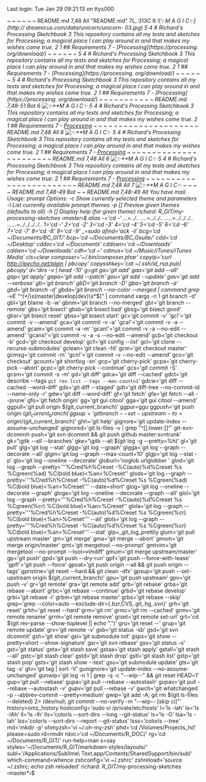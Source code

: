 Last login: Tue Jan 29 09:21:13 on ttys000

~
~
~
~
~
~
README.md                                                     7,48           All
"README.md" 7L, 313C
  6 ![✨**M A G I C✨](http://             dreamicus.com/data/unicorn/unicorn-    03.jpg)
  5
  4 # Richard's Processing Sketchbook
  3 This repository contains all my        tests and sketches for Processing;     a magical place I can play around      in and that makes my wishes come       true.
  2
  1 ## Requirements
7   - [Processing](https://processing.     org/download/)
~
~
~
~
~
~
  5
  4 # Richard's Processing Sketchbook
  3 This repository contains all my        tests and sketches for Processing;     a magical place I can play around      in and that makes my wishes come       true.
  2
  1 ## Requirements
7   - [Processing](https://processing.     org/download/)
~
~
~
~
~
~
  5
  4 # Richard's Processing Sketchbook
  3 This repository contains all my
    tests and sketches for Processing; a
    magical place I can play around in
    and that makes my wishes come true.
  2
  1 ## Requirements
7   - [Processing](https://processing.
    org/download/)
~
~
~
~
~
~
~
~
~
~
~
README.md              7,48-51        Bot
  6 ![✨**M A G I C✨](http://dreamicus.com/data/unicorn/unicorn-03.jpg)
  5
  4 # Richard's Processing Sketchbook
  3 This repository contains all my tests and sketches for Processing; a magical       place I can play around in and that makes my wishes come true.
  2
  1 ## Requirements
7   - [Processing](https://processing.org/download/)
~
~
~
~
~
~
~
~
~
~
~
~
~
~
~
~
~
~
~
~
~
README.md                                                        7,48           All
  6 ![✨**M A G I C✨](http://dreamicus.com/data/unicorn/unicorn-03.jpg)
  5
  4 # Richard's Processing Sketchbook
  3 This repository contains all my tests and sketches for Processing; a magical
    place I can play around in and that makes my wishes come true.
  2
  1 ## Requirements
7   - [Processing](https://processing.org/download/)
~
~
~
~
~
~
~
~
~
~
~
~
~
~
~
~
~
~
~
~
~
~
~
README.md                                                           7,48           All
  6 ![✨**M A G I C✨](http://dreamicus.com/data/unicorn/unicorn-03.jpg)
  5
  4 # Richard's Processing Sketchbook
  3 This repository contains all my tests and sketches for Processing; a magical place I      can play around in and that makes my wishes come true.
  2
  1 ## Requirements
7   - [Processing](https://processing.org/download/)
~
~
~
~
~
~
~
~
~
~
~
~
~
~
~
~
~
~
~
~
~
~
~
~
README.md                                                               7,48           All
  7 ![✨**M A G I C✨](http://dreamicus.com/data/unicorn/unicorn-03.jpg)
~
~
~
~
README.md            7,48-49        Bot
~
~
README.md            7,48-49        All
You have mail.
Usage: prompt <options>
Options:
    -c              Show currently selected theme and parameters
    -l              List currently available prompt themes
    -p [<themes>]   Preview given themes (defaults to all)
    -h [<theme>]    Display help (for given theme)
richard: R_GIT/my-processing-sketches ‹master*›$ alias
-='cd -'
...=../..
....=../../..
.....=../../../..
......=../../../../..
1='cd -'
2='cd -2'
3='cd -3'
4='cd -4'
5='cd -5'
6='cd -6'
7='cd -7'
8='cd -8'
9='cd -9'
_=sudo
afind='ack -il'
bcg='cd ~/Documents/BC_GIT/'
bcp='cd ~/Documents/BC_Gsuite/'
cdd='cd ~/Desktop'
cddoc='cd ~/Documents'
cddown='cd ~/Downloads'
cddwn='cd ~/Downloads'
cdh='cd ~'
cdmus='cd ~/Music/iTunes/iTunes Media'
cls=clear
composer='~/.bin/composer.phar'
copyip='curl http://ipecho.net/plain | pbcopy'
copysshkey='cat ~/.ssh/id_rsa.pub| pbcopy'
d='dirs -v | head -10'
g=git
ga='git add'
gaa='git add --all'
gap='git apply'
gapa='git add --patch'
gau='git add --update'
gav='git add --verbose'
gb='git branch'
gbD='git branch -D'
gba='git branch -a'
gbd='git branch -d'
gbda='git branch --no-color --merged | command grep -vE "^(\*|\s*(master|develop|dev)\s*$)" | command xargs -n 1 git branch -d'
gbl='git blame -b -w'
gbnm='git branch --no-merged'
gbr='git branch --remote'
gbs='git bisect'
gbsb='git bisect bad'
gbsg='git bisect good'
gbsr='git bisect reset'
gbss='git bisect start'
gc='git commit -v'
'gc!'='git commit -v --amend'
gca='git commit -v -a'
'gca!'='git commit -v -a --amend'
gcam='git commit -a -m'
'gcan!'='git commit -v -a --no-edit --amend'
'gcans!'='git commit -v -a -s --no-edit --amend'
gcb='git checkout -b'
gcd='git checkout develop'
gcf='git config --list'
gcl='git clone --recurse-submodules'
gclean='git clean -fd'
gcm='git checkout master'
gcmsg='git commit -m'
'gcn!'='git commit -v --no-edit --amend'
gco='git checkout'
gcount='git shortlog -sn'
gcp='git cherry-pick'
gcpa='git cherry-pick --abort'
gcpc='git cherry-pick --continue'
gcs='git commit -S'
gcsm='git commit -s -m'
gd='git diff'
gdca='git diff --cached'
gdct='git describe --tags `git rev-list --tags --max-count=1`'
gdcw='git diff --cached --word-diff'
gds='git diff --staged'
gdt='git diff-tree --no-commit-id --name-only -r'
gdw='git diff --word-diff'
gf='git fetch'
gfa='git fetch --all --prune'
gfo='git fetch origin'
gg='git gui citool'
gga='git gui citool --amend'
ggpull='git pull origin $(git_current_branch)'
ggpur=ggu
ggpush='git push origin $(git_current_branch)'
ggsup='git branch --set-upstream-to=origin/$(git_current_branch)'
ghh='git help'
gignore='git update-index --assume-unchanged'
gignored='git ls-files -v | grep "^[[:lower:]]"'
git-svn-dcommit-push='git svn dcommit && git push github master:svntrunk'
gk='\gitk --all --branches'
gke='\gitk --all $(git log -g --pretty=%h)'
gl='git pull'
glg='git log --stat'
glgg='git log --graph'
glgga='git log --graph --decorate --all'
glgm='git log --graph --max-count=10'
glgp='git log --stat -p'
glo='git log --oneline --decorate'
globurl='noglob urlglobber '
glod='git log --graph --pretty='\''%Cred%h%Creset -%C(auto)%d%Creset %s %Cgreen(%ad) %C(bold blue)<%an>%Creset'\'
glods='git log --graph --pretty='\''%Cred%h%Creset -%C(auto)%d%Creset %s %Cgreen(%ad) %C(bold blue)<%an>%Creset'\'' --date=short'
glog='git log --oneline --decorate --graph'
gloga='git log --oneline --decorate --graph --all'
glol='git log --graph --pretty='\''%Cred%h%Creset -%C(auto)%d%Creset %s %Cgreen(%cr) %C(bold blue)<%an>%Creset'\'
glola='git log --graph --pretty='\''%Cred%h%Creset -%C(auto)%d%Creset %s %Cgreen(%cr) %C(bold blue)<%an>%Creset'\'' --all'
glols='git log --graph --pretty='\''%Cred%h%Creset -%C(auto)%d%Creset %s %Cgreen(%cr) %C(bold blue)<%an>%Creset'\'' --stat'
glp=_git_log_prettily
glum='git pull upstream master'
gm='git merge'
gma='git merge --abort'
gmom='git merge origin/master'
gmt='git mergetool --no-prompt'
gmtvim='git mergetool --no-prompt --tool=vimdiff'
gmum='git merge upstream/master'
gp='git push'
gpd='git push --dry-run'
gpf='git push --force-with-lease'
'gpf!'='git push --force'
gpoat='git push origin --all && git push origin --tags'
gpristine='git reset --hard && git clean -dfx'
gpsup='git push --set-upstream origin $(git_current_branch)'
gpu='git push upstream'
gpv='git push -v'
gr='git remote'
gra='git remote add'
grb='git rebase'
grba='git rebase --abort'
grbc='git rebase --continue'
grbd='git rebase develop'
grbi='git rebase -i'
grbm='git rebase master'
grbs='git rebase --skip'
grep='grep  --color=auto --exclude-dir={.bzr,CVS,.git,.hg,.svn}'
grh='git reset'
grhh='git reset --hard'
grm='git rm'
grmc='git rm --cached'
grmv='git remote rename'
grrm='git remote remove'
grset='git remote set-url'
grt='cd $(git rev-parse --show-toplevel || echo ".")'
gru='git reset --'
grup='git remote update'
grv='git remote -v'
gsb='git status -sb'
gsd='git svn dcommit'
gsh='git show'
gsi='git submodule init'
gsps='git show --pretty=short --show-signature'
gsr='git svn rebase'
gss='git status -s'
gst='git status'
gsta='git stash save'
gstaa='git stash apply'
gstall='git stash --all'
gstc='git stash clear'
gstd='git stash drop'
gstl='git stash list'
gstp='git stash pop'
gsts='git stash show --text'
gsu='git submodule update'
gts='git tag -s'
gtv='git tag | sort -V'
gunignore='git update-index --no-assume-unchanged'
gunwip='git log -n 1 | grep -q -c "\-\-wip\-\-" && git reset HEAD~1'
gup='git pull --rebase'
gupa='git pull --rebase --autostash'
gupav='git pull --rebase --autostash -v'
gupv='git pull --rebase -v'
gwch='git whatchanged -p --abbrev-commit --pretty=medium'
gwip='git add -A; git rm $(git ls-files --deleted) 2> /dev/null; git commit --no-verify -m "--wip-- [skip ci]"'
history=omz_history
hostconfig='sudo vi /private/etc/hosts'
l='ls -lah'
la='ls -lAh'
ll='ls -lh'
lls='colorls --sort-dirs --long --git-status'
ls='ls -G'
lsa='ls -lah'
lss='colorls --sort-dirs --report --git-status'
lsss='colorls --tree'
md='mkdir -p'
ohmyzsh='vi ~/.oh-my-zsh'
phd='cd /Volumes/Projects_hd'
please=sudo
rd=rmdir
rdoc='cd ~/Documents/R_DOC/'
rg='cd ~/Documents/R_GIT/'
run-help=man
s=say
styles='~/Documents/R_GIT/markdown-styles/layouts/'
subl='/Applications/Sublime\ Text.app/Contents/SharedSupport/bin/subl'
which-command=whence
zshconfig='vi ~/.zshrc'
zshreload='source ~/.zshrc; echo zsh reloaded'
richard: R_GIT/my-processing-sketches ‹master*›$
